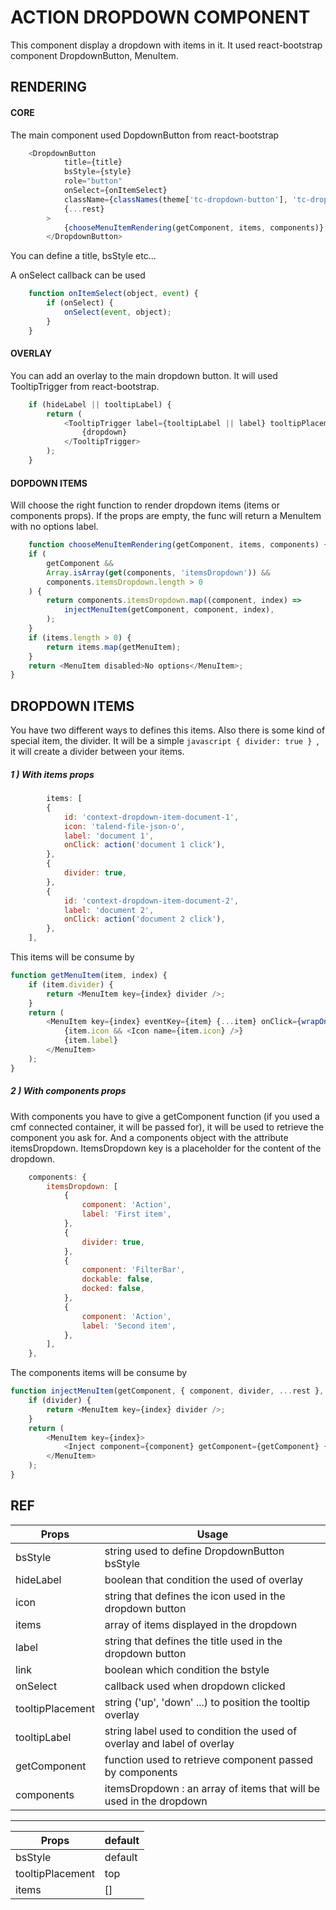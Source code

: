 # ACTION DROPDOWN COMPONENT

This component display a dropdown with items in it. It used react-bootstrap component DropdownButton, MenuItem.

## RENDERING

#### CORE
The main component used DopdownButton from react-bootstrap
```javascript
	<DropdownButton
			title={title}
			bsStyle={style}
			role="button"
			onSelect={onItemSelect}
			className={classNames(theme['tc-dropdown-button'], 'tc-dropdown-button')}
			{...rest}
		>
			{chooseMenuItemRendering(getComponent, items, components)}
		</DropdownButton>
```
You can define a title, bsStyle etc...

A onSelect callback can be used 
```javascript
	function onItemSelect(object, event) {
		if (onSelect) {
			onSelect(event, object);
		}
	}
```

#### OVERLAY
You can add an overlay to the main dropdown button. It will used TooltipTrigger from react-bootstrap.
```javascript
	if (hideLabel || tooltipLabel) {
		return (
			<TooltipTrigger label={tooltipLabel || label} tooltipPlacement={tooltipPlacement}>
				{dropdown}
			</TooltipTrigger>
		);
	}
```


#### DOPDOWN ITEMS
Will choose the right function to render dropdown items (items or components props).
If the props are empty, the func will return a MenuItem with no options label. 
```javascript
    function chooseMenuItemRendering(getComponent, items, components) {
	if (
		getComponent &&
		Array.isArray(get(components, 'itemsDropdown')) &&
		components.itemsDropdown.length > 0
	) {
		return components.itemsDropdown.map((component, index) =>
			injectMenuItem(getComponent, component, index),
		);
	}
	if (items.length > 0) {
		return items.map(getMenuItem);
	}
	return <MenuItem disabled>No options</MenuItem>;
}
```
## DROPDOWN ITEMS

You have two different ways to defines this items. 
Also there is some kind of special item, the divider. It will be a simple ```javascript { divider: true } ```, it will create a divider between your items.
##### 1 ) With items props
```javascript
    	items: [
		{
			id: 'context-dropdown-item-document-1',
			icon: 'talend-file-json-o',
			label: 'document 1',
			onClick: action('document 1 click'),
		},
		{
			divider: true,
		},
		{
			id: 'context-dropdown-item-document-2',
			label: 'document 2',
			onClick: action('document 2 click'),
		},
	],
```
This items will be consume by 
```javascript
function getMenuItem(item, index) {
	if (item.divider) {
		return <MenuItem key={index} divider />;
	}
	return (
		<MenuItem key={index} eventKey={item} {...item} onClick={wrapOnClick(item)}>
			{item.icon && <Icon name={item.icon} />}
			{item.label}
		</MenuItem>
	);
}
```
##### 2 ) With components props

With components you have to give a getComponent function (if you used a cmf connected container, it will be passed for), it will be used to retrieve the component you ask for.
And a components object with the attribute itemsDropdown. ItemsDropdown key is a placeholder for the content of the dropdown. 
```javascript
	components: {
		itemsDropdown: [
			{
				component: 'Action',
				label: 'First item',
			},
			{
				divider: true,
			},
			{
				component: 'FilterBar',
				dockable: false,
				docked: false,
			},
			{
				component: 'Action',
				label: 'Second item',
			},
		],
	},
```
The components items will be consume by
```javascript
function injectMenuItem(getComponent, { component, divider, ...rest }, index) {
	if (divider) {
		return <MenuItem key={index} divider />;
	}
	return (
		<MenuItem key={index}>
			<Inject component={component} getComponent={getComponent} {...rest} />
		</MenuItem>
	);
}
```

## REF
Props | Usage
------------ | -------------
bsStyle | string used to define DropdownButton bsStyle
hideLabel | boolean that condition the used of overlay
icon | string that defines the icon used in the dropdown button
items | array of items displayed in the dropdown
label | string that defines the title used in the dropdown button
link | boolean which condition the bstyle
onSelect | callback used when dropdown clicked
tooltipPlacement | string ('up', 'down' ...) to position the tooltip overlay
tooltipLabel | string label used to condition the used of overlay and label of overlay
getComponent | function used to retrieve component passed by components
components | itemsDropdown : an array of items that will be used in the dropdown

___
Props | default
------------ | -------------
bsStyle| default
tooltipPlacement| top
items | []




